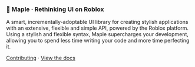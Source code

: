 <!--
  Ensure the logo has been completed and affixed to the top of the README.md document within ~1 week, preparing for alpha release.
  Include information on what makes Maple a superior choice - what is unique about Maple compared to e.g. Roact?
-->

<h3>
  🍁 Maple · Rethinking UI on Roblox
</h3>

<p>
  A smart, incrementally-adoptable UI library for creating stylish applications with an extensive, flexible and simple API, powered by the Roblox platform. <br />
  Using a stylish and flexible syntax, Maple supercharges your development, allowing you to spend less time writing your code and more time perfecting it. <br />
  
  <a href="https://github.com/mobiusdevs/maple-design/pulls">Contributing</a> · <a href="https://mobiusdevs.github.io/maple">View the docs</a>
</p>

